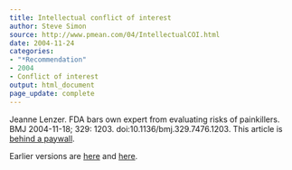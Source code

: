 ```yaml
---
title: Intellectual conflict of interest
author: Steve Simon
source: http://www.pmean.com/04/IntellectualCOI.html
date: 2004-11-24
categories:
- "*Recommendation"
- 2004
- Conflict of interest
output: html_document
page_update: complete
---
```


Jeanne Lenzer. FDA bars own expert from evaluating risks of painkillers.
BMJ 2004-11-18; 329: 1203. doi:10.1136/bmj.329.7476.1203. This article is [behind a paywall][len1].

Earlier versions are [here][sim1] and [here][sim2].

[sim1]: http://www.pmean.com/04/IntellectualCOI.html
[sim2]: http://new.pmean.com/fda-expert-coi/

[len1]: https://www.bmj.com/content/329/7476/1203.1.full
